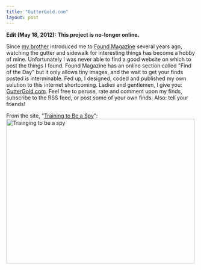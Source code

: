 ```yaml
---
title: "GutterGold.com"
layout: post
---
```


<strong>Edit (May 18, 2012): This project is no-longer online.</strong>

Since <a href="http://www.math.ucsd.edu/~neldredg/">my brother</a> introduced me to <a href="http://foundmagazine.com/">Found Magazine</a> several years ago, watching the gutter and sidewalk for interesting things has become a hobby of mine. Unfortunately I was never able to find a good website on which to post the things I found. Found Magazine has an online section called "Find of the Day" but it only allows tiny images, and the wait to get your finds posted is interminable. Fed up, I designed, coded and published my own solution to this internet shortcoming. Ladies and gentlemen, I give you: <a href="http://www.guttergold.com">GutterGold.com</a>. Feel free to peruse, rate and comment upon my finds, subscribe to the RSS feed, or post some of your own finds. Also: tell your friends!

From the site, "<a href="http://www.guttergold.com/find.php?f=46">Training to Be a Spy</a>":<a href="http://www.guttergold.com/find.php?f=46"><img class="aligncenter size-full wp-image-322" title="Trainging to be a spy" src="http://jordaneldredge.com/uploads/2009/01/46_med.jpg" alt="Trainging to be a spy" width="500" height="384" /></a>
